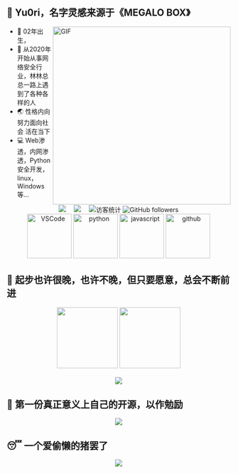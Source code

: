 ## 🦢 Yu0ri，名字灵感来源于《MEGALO BOX》

<img align="right" alt="GIF" src="https://cdn.jsdelivr.net/gh/sun0225SUN/photos/images/202108300019556.gif" width="400"/>

* 👴 02年出生，
* 📖 从2020年开始从事网络安全行业，林林总总一路上遇到了各种各样的人
* 🌏 性格内向 努力面向社会 活在当下
* 💻 Web渗透，内网渗透，Python安全开发，linux，Windows等...


<!-- 标签-->

<div align="center">
  <a href="https://www.cnblogs.com/zroCrow/"><img src="https://img.shields.io/badge/CSDN-%E5%8D%9A%E5%AE%A2-c32136"></a>&emsp;
  <a href="https://space.bilibili.com/65580609"><img src="https://img.shields.io/badge/bilibili-B%E7%AB%99-ff69b4"></a>&emsp;
<!-- 访客数统计徽标 -->
  <img src="https://visitor-badge.glitch.me/badge?page_id=Yu0ri" alt="访客统计" />
<img alt="GitHub followers" src="https://img.shields.io/github/followers/Yu0ri?style=social"></div>


<!-- Gif -->
<div align="center">
  <img alt="VSCode" src="https://i.giphy.com/media/IdyAQJVN2kVPNUrojM/200.webp" width="100" title="vscode">
  <img alt="python" src="https://i.giphy.com/media/LMt9638dO8dftAjtco/200.webp" width="100" title="python">
  <img alt="javascript" src="https://media3.giphy.com/media/ln7z2eWriiQAllfVcn/200w.webp" width="100" title="javascript">
  <img alt="github" src="https://i.giphy.com/media/KzJkzjggfGN5Py6nkT/200.webp" width="100" title="github">
</div>

## 🐾 起步也许很晚，也许不晚，但只要愿意，总会不断前进

<!-- GitHub数据统计 -->
<div align="center">
  <img height="137px" src="https://github-readme-stats.vercel.app/api?username=Yu0ri&hide_title=true&hide_border=true&show_icons=true&theme=blueberry" />
  <img height="137px" src="https://github-readme-stats.vercel.app/api/top-langs/?username=Yu0ri&hide_title=true&hide_border=true&layout=compact&theme=cobalt2" />
</div>
<br>

<!--  奖杯-->
<div align="center">
  <img  src="https://github-profile-trophy.vercel.app/?username=Yu0ri&theme=gruvbox&row=1&column=7&no-frame=true&no-bg=true" />
</div>


## 💞 第一份真正意义上自己的开源，以作勉励
<!-- 比较好的开源项目卡片 -->
<div align="center">
<a href="https://github.com/Yu0ri/CubitTest">
  <img src="https://github-readme-stats.vercel.app/api/pin/?username=Yu0ri&repo=CubitTest&theme=dark&bg_color=0d1117&hide_border=true" /></a>
</div>

## 😴 一个爱偷懒的猪罢了
<!--  活动轨迹-->
<div align="center">
    <img src="https://activity-graph.herokuapp.com/graph?username=Yu0ri&theme=xcode" />
</div>
